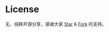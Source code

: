 # License

无，纯粹开源分享，感谢大家 [Star](https://github.com/IsResultXaL/blog/stargazers "Star") & [Fork](https://github.com/IsResultXaL/blog/network "Fork") 的支持。
